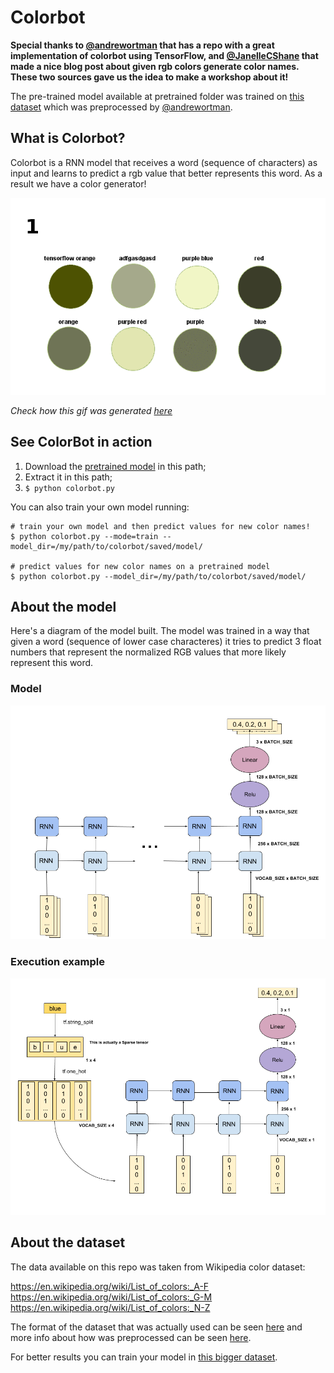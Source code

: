 # Colorbot

**Special thanks to [@andrewortman](https://github.com/andrewortman/colorbot/)
that has a repo with a great implementation of colorbot using TensorFlow,
and [@JanelleCShane](http://lewisandquark.tumblr.com/post/160776374467/new-paint-colors-invented-by-neural-network)
that made a nice blog post about given rgb colors generate color names.
These two sources gave us the idea to make a workshop about it!**

The pre-trained model available at pretrained folder was trained on
[this dataset](https://goo.gl/vcBvQ2) which was preprocessed by
[@andrewortman](https://github.com/andrewortman/colorbot/).

## What is Colorbot?

Colorbot is a RNN model that receives a word (sequence of characters) as
input and learns to predict a rgb value that better represents this word.
As a result we have a color generator!

![](../../images/colorbot_gif.gif)

*Check how this gif was generated [here](https://github.com/mari-linhares/tensorflow-workshop/blob/master/code_samples/RNN/colorbot/gif_model.ipynb)*

## See ColorBot in action

1. Download the [pretrained model](https://goo.gl/XprbxR) in this path;
2. Extract it in this path;
2. `$ python colorbot.py`

You can also train your own model running:
```shell
# train your own model and then predict values for new color names!
$ python colorbot.py --mode=train --model_dir=/my/path/to/colorbot/saved/model/

# predict values for new color names on a pretrained model
$ python colorbot.py --model_dir=/my/path/to/colorbot/saved/model/
```

## About the model

Here's a diagram of the model built.
The model was trained in a way that given a word (sequence of lower case
characteres) it tries to predict 3 float numbers that represent the
normalized RGB values that more likely represent this word.

### Model

![](../../images/colorbot_model.png)

### Execution example

![](../../images/colorbot_execution.png)

## About the dataset

The data available on this repo was taken from Wikipedia color dataset:

https://en.wikipedia.org/wiki/List_of_colors:_A-F
https://en.wikipedia.org/wiki/List_of_colors:_G-M
https://en.wikipedia.org/wiki/List_of_colors:_N-Z

The format of the dataset that was actually used can be seen
[here](data/test.csv) and more info about how was preprocessed can be seen
[here](data/).

For better results you can train your model in [this bigger dataset](https://goo.gl/vcBvQ2).
